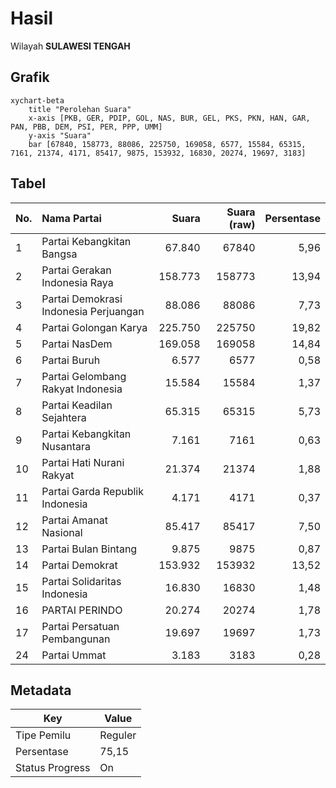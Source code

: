 # Hasil

Wilayah **SULAWESI TENGAH**

## Grafik

```mermaid
xychart-beta
    title "Perolehan Suara"
    x-axis [PKB, GER, PDIP, GOL, NAS, BUR, GEL, PKS, PKN, HAN, GAR, PAN, PBB, DEM, PSI, PER, PPP, UMM]
    y-axis "Suara"
    bar [67840, 158773, 88086, 225750, 169058, 6577, 15584, 65315, 7161, 21374, 4171, 85417, 9875, 153932, 16830, 20274, 19697, 3183]
```

## Tabel

| No. | Nama Partai                           | Suara   | Suara (raw) | Persentase |
|:--- |:------------------------------------- | -------:| -----------:| ----------:|
| 1   | Partai Kebangkitan Bangsa             | 67.840  | 67840       | 5,96       |
| 2   | Partai Gerakan Indonesia Raya         | 158.773 | 158773      | 13,94      |
| 3   | Partai Demokrasi Indonesia Perjuangan | 88.086  | 88086       | 7,73       |
| 4   | Partai Golongan Karya                 | 225.750 | 225750      | 19,82      |
| 5   | Partai NasDem                         | 169.058 | 169058      | 14,84      |
| 6   | Partai Buruh                          | 6.577   | 6577        | 0,58       |
| 7   | Partai Gelombang Rakyat Indonesia     | 15.584  | 15584       | 1,37       |
| 8   | Partai Keadilan Sejahtera             | 65.315  | 65315       | 5,73       |
| 9   | Partai Kebangkitan Nusantara          | 7.161   | 7161        | 0,63       |
| 10  | Partai Hati Nurani Rakyat             | 21.374  | 21374       | 1,88       |
| 11  | Partai Garda Republik Indonesia       | 4.171   | 4171        | 0,37       |
| 12  | Partai Amanat Nasional                | 85.417  | 85417       | 7,50       |
| 13  | Partai Bulan Bintang                  | 9.875   | 9875        | 0,87       |
| 14  | Partai Demokrat                       | 153.932 | 153932      | 13,52      |
| 15  | Partai Solidaritas Indonesia          | 16.830  | 16830       | 1,48       |
| 16  | PARTAI PERINDO                        | 20.274  | 20274       | 1,78       |
| 17  | Partai Persatuan Pembangunan          | 19.697  | 19697       | 1,73       |
| 24  | Partai Ummat                          | 3.183   | 3183        | 0,28       |


## Metadata

| Key             | Value   |
| --------------- | ------- |
| Tipe Pemilu     | Reguler |
| Persentase      | 75,15   |
| Status Progress | On      |



